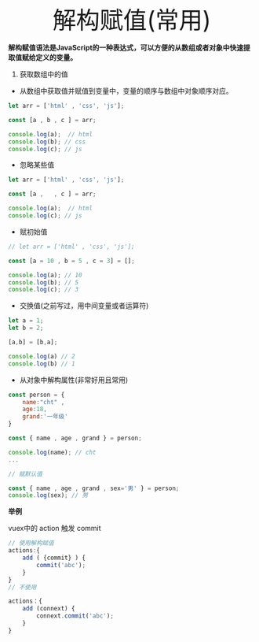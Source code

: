 <div align='center' ><font size='70'>解构赋值(常用)</font></div>


**解构赋值语法是JavaScript的一种表达式，可以方便的从数组或者对象中快速提取值赋给定义的变量。**

1. 获取数组中的值

* 从数组中获取值并赋值到变量中，变量的顺序与数组中对象顺序对应。

```js
let arr = ['html' , 'css', 'js'];

const [a , b , c ] = arr;

console.log(a);  // html
console.log(b); // css
console.log(c); // js
```

* 忽略某些值

```js
let arr = ['html' , 'css', 'js'];

const [a ,   , c ] = arr;

console.log(a);  // html
console.log(c); // js
```

* 赋初始值

```js
// let arr = ['html' , 'css', 'js'];

const [a = 10 , b = 5 , c = 3] = [];  

console.log(a); // 10
console.log(b); // 5
console.log(c); // 3
```

* 交换值(之前写过，用中间变量或者运算符)

```js
let a = 1;
let b = 2;

[a,b] = [b,a];

console.log(a) // 2
console.log(b) // 1
```

* 从对象中解构属性(非常好用且常用)

```js
const person = {
    name:"cht" , 
    age:18,
    grand:'一年级'
}

const { name , age , grand } = person;

console.log(name); // cht 
...

// 赋默认值

const { name , age , grand , sex='男' } = person;
console.log(sex); // 男
```

**举例**

vuex中的 action 触发 commit

```js
// 使用解构赋值
actions:{
    add ( {commit} ) {
        commit('abc');
    }
}
// 不使用

actions：{
    add (connext) {
        connext.commit('abc');
    }
}
```